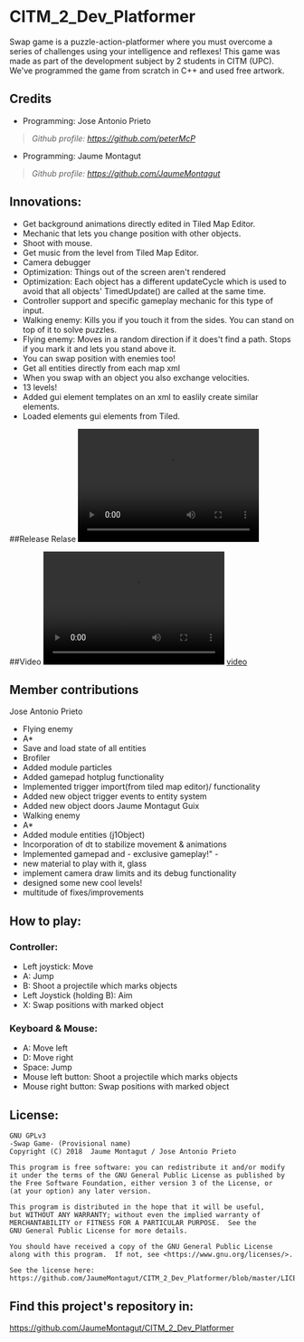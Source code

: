 ﻿# CITM_2_Dev_Platformer
Swap game is a puzzle-action-platformer where you must overcome a series of challenges using your intelligence and reflexes!
This game was made as part of the development subject by 2 students in CITM (UPC). We've programmed the game from scratch in C++ and used free artwork.

## Credits
- Programming: Jose Antonio Prieto
> _Github profile: https://github.com/peterMcP_

- Programming: Jaume Montagut
> _Github profile: https://github.com/JaumeMontagut_

## Innovations:
- Get background animations directly edited in Tiled Map Editor.
- Mechanic that lets you change position with other objects.
- Shoot with mouse.
- Get music from the level from Tiled Map Editor.
- Camera debugger
- Optimization: Things out of the screen aren't rendered
- Optimization: Each object has a different updateCycle which is used to avoid that all objects' TimedUpdate() are called at the same time.
- Controller support and specific gameplay mechanic for this type of input.
- Walking enemy: Kills you if you touch it from the sides. You can stand on top of it to solve puzzles.
- Flying enemy: Moves in a random direction if it does't find a path. Stops if you mark it and lets you stand above it.
- You can swap position with enemies too!
- Get all entities directly from each map xml
- When you swap with an object you also exchange velocities.
- 13 levels!
- Added gui element templates on an xml to easlily create similar elements.
- Loaded elements gui elements from Tiled.

##Release
Relase
<video src="video.mp4" width="320" height="200" controls preload></video>

##Video
<video src="video.mp4" width="320" height="200" controls preload></video>
[video](https://youtu.be/gLZghKCW6RY)

## Member contributions
Jose Antonio Prieto
- Flying enemy
- A*
- Save and load state of all entities
- Brofiler
- Added module particles
- Added gamepad hotplug functionality
- Implemented trigger import(from tiled map editor)/ functionality
- Added new object trigger events to entity system
- Added new object doors
Jaume Montagut Guix
- Walking enemy
- A*
- Added module entities (j1Object)
- Incorporation of dt to stabilize movement & animations
- Implemented gamepad and - exclusive gameplay!" -
- new material to play with it, glass
- implement camera draw limits and its debug functionality
- designed some new cool levels!
- multitude of fixes/improvements

## How to play:
### Controller:
- Left joystick: Move
- A: Jump
- B: Shoot a projectile which marks objects
- Left Joystick (holding B): Aim
- X: Swap positions with marked object

### Keyboard & Mouse:
- A: Move left
- D: Move right
- Space: Jump
- Mouse left button: Shoot a projectile which marks objects
- Mouse right button: Swap positions with marked object

## License:
	GNU GPLv3
	-Swap Game- (Provisional name)
    Copyright (C) 2018  Jaume Montagut / Jose Antonio Prieto

    This program is free software: you can redistribute it and/or modify
    it under the terms of the GNU General Public License as published by
    the Free Software Foundation, either version 3 of the License, or
    (at your option) any later version.

    This program is distributed in the hope that it will be useful,
    but WITHOUT ANY WARRANTY; without even the implied warranty of
    MERCHANTABILITY or FITNESS FOR A PARTICULAR PURPOSE.  See the
    GNU General Public License for more details.

    You should have received a copy of the GNU General Public License
    along with this program.  If not, see <https://www.gnu.org/licenses/>.
	
	See the license here: https://github.com/JaumeMontagut/CITM_2_Dev_Platformer/blob/master/LICENSE

## Find this project's repository in:
https://github.com/JaumeMontagut/CITM_2_Dev_Platformer
